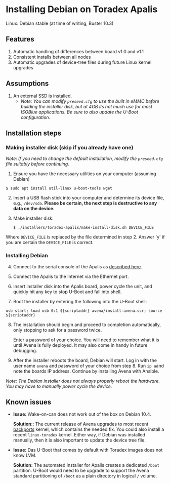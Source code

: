 # Installing Debian on Toradex Apalis

Linux: Debian stable (at time of writing, Buster 10.3)

## Features

1. Automatic handling of differences between board v1.0 and v1.1
1. Consistent installs between all nodes
1. Automatic upgrades of device-tree files during future Linux kernel upgrades

## Assumptions

1. An external SSD is installed.
   - _Note: You can modify `preseed.cfg` to use the built in eMMC before
     building the installer disk, but at 4GB its not much use for most ISOBlue
     applications. Be sure to also update the U-Boot configuration._

## Installation steps

### Making installer disk (skip if you already have one)

_Note: If you need to change the default installation, modify the `preseed.cfg`
file suitably before continuing._

1. Ensure you have the necessary utilities on your computer (assuming Debian)

`$ sudo apt install util-linux u-boot-tools wget`

2. Insert a USB flash stick into your computer and determine its device file,
   e.g., `/dev/sda`. **Please be certain, the next step is destructive to any
   data on the device.**

3. Make installer disk:

   `$ ./installers/toradex-apalis/make-install-disk.sh DEVICE_FILE`

Where `DEVICE_FILE` is replaced by the file determined in step 2. Answer 'y' if
you are certain the `DEVICE_FILE` is correct.

### Installing Debian

4. Connect to the serial console of the Apalis as [described
   here](https://developer.toradex.com/getting-started/module-1-from-the-box-to-the-shell/unboxing-and-setup-cables-ixora-torizon?som=apalis-imx8&board=ixora-carrier-board&os=torizon&desktop=linux#step-2).

5. Connect the Apalis to the Internet via the Ethernet port.

6. Insert installer disk into the Apalis board, power cycle the unit, and
   quickly hit any key to stop U-Boot and fall into shell.

7. Boot the installer by entering the following into the U-Boot shell:

`usb start; load usb 0:1 ${scriptaddr} avena/install-avena.scr; source ${scriptaddr}`

8. The installation should begin and proceed to completion automatically, only
   stopping to ask for a password twice.

   Enter a password of your choice. You will need to remember what it is until
   Avena is fully deployed. It may also come in handy in future debugging.

9. After the installer reboots the board, Debian will start. Log in with the
   user name `avena` and password of your choice from step 8. Run `ip a`and note
   the boards IP address. Continue by installing Avena with Ansible.

_Note: The Debian installer does not always properly reboot the hardware. You
may have to manually power cycle the device._

## Known issues

- **Issue:** Wake-on-can does not work out of the box on Debian 10.4.

  **Solution:**: The current release of Avena upgrades to most recent
  [backports](https://backports.debian.org/) kernel, which contains the needed
  fix. You could also install a recent `linux-toradex` kernel. Either way, if
  Debian was installed manually, then it is also important to update the device
  tree file.

- **Issue:** Das U-Boot that comes by default with Toradex images does not know
  LVM.

  **Solution:** The automated installer for Apalis creates a dedicated `/boot`
  partition. U-Boot would need to be upgrade to support the Avena standard
  partitioning of `/boot` as a plain directory in logical `/` volume.
